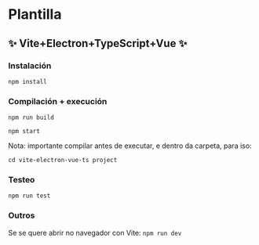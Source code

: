 # Plantilla
## ✨ Vite+Electron+TypeScript+Vue ✨

### Instalación

```npm install```
### Compilación + execución

```npm run build```

```npm start```

Nota: importante compilar antes de executar, e dentro da carpeta, para iso:

```cd vite-electron-vue-ts project```

### Testeo

```npm run test```

### Outros
Se se quere abrir no navegador con Vite:
```npm run dev```

